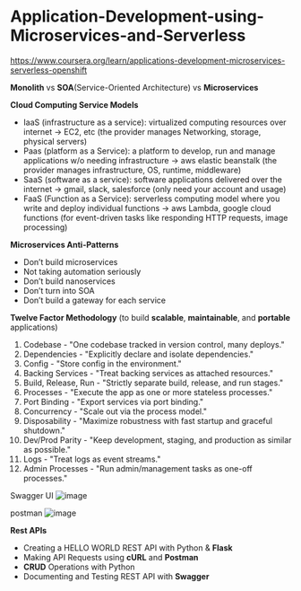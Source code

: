 # Application-Development-using-Microservices-and-Serverless
https://www.coursera.org/learn/applications-development-microservices-serverless-openshift

**Monolith** vs **SOA**(Service-Oriented Architecture) vs **Microservices**

**Cloud Computing Service Models**
- IaaS (infrastructure as a service): virtualized computing resources over internet -> EC2, etc (the provider manages Networking, storage, physical servers)
- Paas (platform as a Service): a platform to develop, run and manage applications w/o needing infrastructure -> aws elastic beanstalk (the provider manages infrastructure, OS, runtime, middleware)
- SaaS (software as a service): software applications delivered over the internet -> gmail, slack, salesforce (only need your account and usage)
- FaaS (Function as a Service): serverless computing model where you write and deploy individual functions -> aws Lambda, google cloud functions (for event-driven tasks like responding HTTP requests, image processing)

**Microservices Anti-Patterns**
- Don’t build microservices
- Not taking automation seriously
- Don’t build nanoservices
- Don’t turn into SOA
- Don’t build a gateway for each service
  
**Twelve Factor Methodology** (to build **scalable**, **maintainable**, and **portable** applications)
1. Codebase - "One codebase tracked in version control, many deploys."
2. Dependencies - "Explicitly declare and isolate dependencies."
3. Config - "Store config in the environment."
4. Backing Services - "Treat backing services as attached resources."
5. Build, Release, Run - "Strictly separate build, release, and run stages."
6. Processes - "Execute the app as one or more stateless processes."
7. Port Binding - "Export services via port binding."
8. Concurrency - "Scale out via the process model."
9. Disposability - "Maximize robustness with fast startup and graceful shutdown."
10. Dev/Prod Parity - "Keep development, staging, and production as similar as possible."
11. Logs - "Treat logs as event streams."
12. Admin Processes - "Run admin/management tasks as one-off processes."


Swagger UI
![image](https://github.com/user-attachments/assets/7ef88be1-da11-454e-98ad-1e48438a7d72)

postman
![image](https://github.com/user-attachments/assets/0f58a6ca-245f-4dd4-9f1b-cd35b23da9f3)


**Rest APIs**
- Creating a HELLO WORLD REST API with Python & **Flask**
- Making API Requests using **cURL** and **Postman**
- **CRUD** Operations with Python
- Documenting and Testing REST API with **Swagger**
